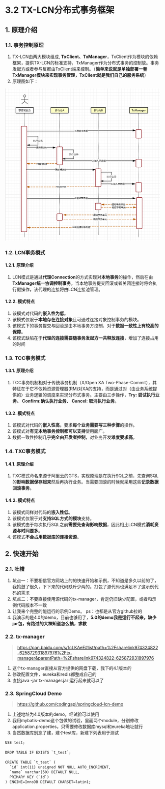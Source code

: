 # 3.2 TX-LCN分布式事务框架

## 1. 原理介绍

### 1.1. 事务控制原理

1. TX-LCN由两大模块组成, **TxClient、TxManager**，TxClient作为模块的依赖框架，提供TX-LCN的标准支持，TxManager作为分布式事务的控制放。事务发起方或者参与反都由TxClient端来控制。（**简单来说就是单独部署一套TxManager模块来实现事务管理，TxClient就是我们自己的服务系统**）
2. 原理图如下：

![](./static/yuanli.png)

### 1.2. LCN事务模式

#### 1.2.1. 原理介绍

1. LCN模式是通过**代理Connection**的方式实现对**本地事务**的操作，然后在由**TxManager统一协调控制事务**。当本地事务提交回滚或者关闭连接时将会执行假操作，该代理的连接将由LCN连接池管理。

#### 1.2.2. 模式特点

1. 该模式对代码的**嵌入性为低**。
2. 该模式仅限于**本地存在连接对象**且可通过连接对象控制事务的模块。
3. 该模式下的事务提交与回滚是由本地事务方控制，对于**数据一致性上有较高的保障**。
4. 该模式缺陷在于**代理的连接需要随事务发起方一共释放连接**，增加了连接占用的时间

### 1.3. TCC事务模式

#### 1.3.1. 原理介绍

1. TCC事务机制相对于传统事务机制（X/Open XA Two-Phase-Commit），其特征在于它不依赖资源管理器(RM)对XA的支持，而是通过对（由业务系统提供的）业务逻辑的调度来实现分布式事务。主要由三步操作，**Try: 尝试执行业务、 Confirm:确认执行业务、 Cancel: 取消执行业务**。

#### 1.3.2. 模式特点

1. 该模式对代码的**嵌入性高**，要求**每个业务需要写三种步骤**的操作。
2. 该模式对**有无本地事务控制都可以支持**使用面广。
3. 数据一致性控制几乎**完全由开发者控制**，对业务开发**难度要求高**。

### 1.4. TXC事务模式

#### 1.4.1. 原理介绍

1. TXC模式命名来源于阿里云的GTS，实现原理是在执行SQL之前，先查询SQL的**影响数据保存起来**然后再执行业务。当需要回滚的时候就采用这些**记录数据回滚事务**。

#### 1.4.2. 模式特点

1. 该模式同样对代码的**嵌入性低**。
2. 该模式仅限于对**支持SQL方式的模块**支持。
3. 该模式由于每次执行SQL之前**需要先查询影响数据**，因此相比LCN模式**消耗资源与时间要多**。
4. 该模式**不会占用数据库的连接资源**。

## 2. 快速开始

### 2.1. 吐槽

1. 坑点一：不要相信官方网站上的的快速开始和示例，不知道是多久以前的了，我捣鼓了很久，下下来的代码缺斤少两的，打包了源代码也满足不了这示例代码的需求
2. 坑点二：不要直接使用源代码的tx-manager，肯定仍旧缺少配置，或者和示例代码版本不一致
3. 让我来个完整的能运行的示例Demo。 ps：也都是从官方github拉的
4. 我演示的是4.0的demo，目前也够用了，**5.0的demo我是运行不起来，缺少jar包，有路过的大神知道怎么搞，求教**

### 2.2. tx-manager

> https://pan.baidu.com/s/1cLKAeE#list/path=%2Fsharelink974324822-625872931897976%2Ftx-manager&parentPath=%2Fsharelink974324822-625872931897976

1. 这个tx-manager直接从官方提供的网盘下载，我下的4.1版本的
2. 修改配置文件，eureka和redis都整成自己的
3. 直接java -jar tx-manager.jar 运行起来就可以了

### 2.3. SpringCloud Demo

> https://github.com/codingapi/springcloud-lcn-demo

1. 上述地址为4.0版本的demo，经试验可以使用
2. 我用mybatis-demo这个包做的试验，里面两个module，分别修改application.properties，只需要修改数据库mysql和eureka地址就行
3. 当然数据库别忘了建，建个test库，新建下列表用于测试

```
USE test;

DROP TABLE IF EXISTS `t_test`;

CREATE TABLE `t_test` (
  `id` int(11) unsigned NOT NULL AUTO_INCREMENT,
  `name` varchar(50) DEFAULT NULL,
  PRIMARY KEY (`id`)
) ENGINE=InnoDB DEFAULT CHARSET=latin1;
```

